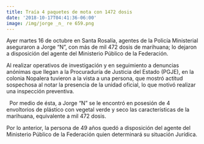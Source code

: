 ```yaml
---
title: Traía 4 paquetes de mota con 1472 dosis
date: '2018-10-17T04:41:36-06:00'
image: /img/jorge _n_ re 659.png
---
```

Ayer martes 16 de octubre en Santa Rosalía, agentes de la Policía Ministerial aseguraron a Jorge “N”, con más de mil 472 dosis de marihuana; lo dejaron a disposición del agente del Ministerio Público de la Federación.

Al realizar operativos de investigación y en seguimiento a denuncias anónimas que llegan a la Procuraduría de Justicia del Estado (PGJE), en la colonia Nopalera tuvieron a la vista a una persona, que mostró actitud sospechosa al notar la presencia de la unidad oficial, lo que motivó realizar una inspección preventiva.

 Por medio de ésta, a Jorge “N” se le encontró en posesión de 4 envoltorios de plástico con vegetal verde y seco las características de la marihuana, equivalente a mil 472 dosis.

Por lo anterior, la persona de 49 años quedó a disposición del agente del Ministerio Público de la Federación quien determinará su situación Jurídica.
